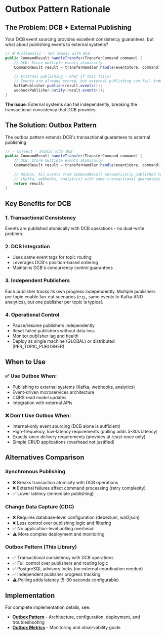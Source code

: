 # Outbox Pattern Rationale

## The Problem: DCB + External Publishing

Your DCB event sourcing provides excellent consistency guarantees, but what about publishing events to external systems?

```java
// ❌ Problematic - not atomic with DCB
public CommandResult handleTransfer(TransferCommand command) {
    // DCB: Store multiple events atomically
    CommandResult result = transferHandler.handle(eventStore, command);
    
    // External publishing - what if this fails?
    // Events are already stored, but external publishing can fail independently
    kafkaPublisher.publish(result.events());
    webhookPublisher.notify(result.events());
}
```

**The Issue**: External systems can fail independently, breaking the transactional consistency that DCB provides.

## The Solution: Outbox Pattern

The outbox pattern extends DCB's transactional guarantees to external publishing:

```java
// ✅ Correct - atomic with DCB
public CommandResult handleTransfer(TransferCommand command) {
    // DCB: Store multiple events atomically
    CommandResult result = transferHandler.handle(eventStore, command);
    
    // Outbox: All events from CommandResult automatically published to external systems
    // (Kafka, webhooks, analytics) with same transactional guarantees
    return result;
}
```

## Key Benefits for DCB

### 1. **Transactional Consistency**
Events are published atomically with DCB operations - no dual-write problem.

### 2. **DCB Integration**
- Uses same event tags for topic routing
- Leverages DCB's position-based ordering
- Maintains DCB's concurrency control guarantees

### 3. **Independent Publishers**
Each publisher tracks its own progress independently. Multiple publishers per topic enable fan-out scenarios (e.g., same events to Kafka AND analytics), but one publisher per topic is typical.

### 4. **Operational Control**
- Pause/resume publishers independently
- Reset failed publishers without data loss
- Monitor publisher lag and health
- Deploy as single machine (GLOBAL) or distributed (PER_TOPIC_PUBLISHER)

## When to Use

### ✅ **Use Outbox When:**
- Publishing to external systems (Kafka, webhooks, analytics)
- Event-driven microservices architecture
- CQRS read model updates
- Integration with external APIs

### ❌ **Don't Use Outbox When:**
- Internal-only event sourcing (DCB alone is sufficient)
- High-frequency, low-latency requirements (polling adds 5-30s latency)
- Exactly-once delivery requirements (provides at-least-once only)
- Simple CRUD applications (overhead not justified)

## Alternatives Comparison

### Synchronous Publishing
- ❌ Breaks transaction atomicity with DCB operations
- ❌ External failures affect command processing (retry complexity)
- ✅ Lower latency (immediate publishing)

### Change Data Capture (CDC)
- ❌ Requires database-level configuration (debezium, wal2json)
- ❌ Less control over publishing logic and filtering
- ✅ No application-level polling overhead
- ⚠️ More complex deployment and monitoring

### Outbox Pattern (This Library)
- ✅ Transactional consistency with DCB operations
- ✅ Full control over publishers and routing logic
- ✅ PostgreSQL advisory locks (no external coordination needed)
- ✅ Independent publisher progress tracking
- ⚠️ Polling adds latency (5-30 seconds configurable)

## Implementation

For complete implementation details, see:
- **[Outbox Pattern](OUTBOX_PATTERN.md)** - Architecture, configuration, deployment, and troubleshooting
- **[Outbox Metrics](OUTBOX_METRICS.md)** - Monitoring and observability guide